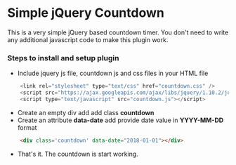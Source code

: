 # Simple jQuery Countdown
This is a very simple jQuery based countdown timer. You don't need to write any additional javascript code to make this plugin work.

### Steps to install and setup plugin
* Include jquery js file, countdown js and css files in your HTML file

```javascript
	<link rel="stylesheet" type="text/css" href="countdown.css" />
	<script src="https://ajax.googleapis.com/ajax/libs/jquery/1.10.2/jquery.min.js"></script>
	<script type="text/javascript" src="countdown.js"></script>
```
* Create an empty div add add class <b>countdown</b>
* Create an attribute <b>data-date</b> add provide date value in <b>YYYY-MM-DD</b> format

```html
	<div class='countdown' data-date="2018-01-01"></div>
```
* That's it. The countdown is start working.
